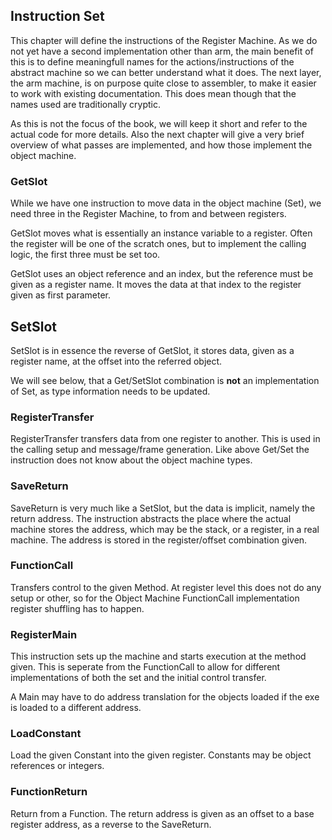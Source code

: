 ## Instruction Set

This chapter will define the instructions of the Register Machine. As we do not yet have a second implementation other than arm, the main benefit of this is to define meaningfull names for the actions/instructions of the abstract machine so we can better understand what it does. The next layer, the arm machine, is on purpose quite close to assembler, to make it easier to work with existing documentation. This does mean though that the names used are traditionally cryptic.

As this is not the focus of the book, we will keep it short and refer to the actual code for more details. Also the next chapter will give a very brief overview of what passes are implemented, and how those implement the object machine.

### GetSlot

While we have one instruction to move data in the object machine (Set), we need three in the Register Machine, to from and between registers.

GetSlot moves what is essentially an instance variable to a register. Often the register will be one of the scratch ones, but to implement the calling logic, the first three must be set too.

GetSlot uses an object reference and an index, but the reference must be given as a register name. It moves the data at that index to the register given as first parameter.

## SetSlot

SetSlot is in essence the reverse of GetSlot, it stores data, given as a register name, at the offset into the referred object.

We will see below, that a Get/SetSlot combination  is **not** an implementation of Set, as type information needs to be updated.

### RegisterTransfer

RegisterTransfer transfers data from one register to another. This is used in the calling setup and message/frame generation. Like above Get/Set the instruction does not know about the object machine types.

### SaveReturn

SaveReturn is very much like a SetSlot, but the data is implicit, namely the return address. The instruction abstracts the place where the actual machine stores the address, which may be the stack, or a register, in a real machine. The address is stored in the register/offset combination given.

### FunctionCall

Transfers control to the given Method. At register level this does not do any setup or other, so for the Object Machine FunctionCall implementation register shuffling has to happen.

### RegisterMain

This instruction sets up the machine and starts execution at the method given. This is seperate from the FunctionCall to allow for different implementations of both the set and the initial control transfer.

A Main may have to do address translation for the objects loaded if the exe is loaded to a different address. 

### LoadConstant

Load the given Constant into the given register. Constants may be object references or integers. 

### FunctionReturn

Return from a Function. The return address is given as an offset to a base register address, as a reverse to the SaveReturn.
